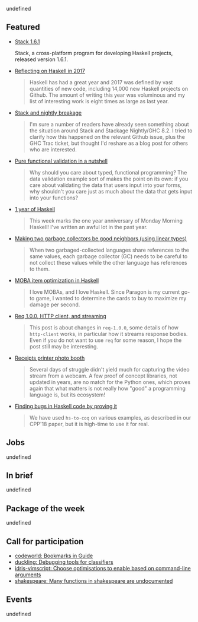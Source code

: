 <!-- 2017-12-07 -->

undefined

## Featured

-   [Stack 1.6.1](https://groups.google.com/d/msg/haskell-stack/pRZAMkBlx8U/LrDrGPB8AAAJ)

    Stack, a cross-platform program for developing Haskell projects, released version 1.6.1.

-   [Reflecting on Haskell in 2017](http://www.stephendiehl.com/posts/haskell_2018.html)

    > Haskell has had a great year and 2017 was defined by vast quantities of new code, including 14,000 new Haskell projects on Github. The amount of writing this year was voluminous and my list of interesting work is eight times as large as last year.

-   [Stack and nightly breakage](https://www.snoyman.com/blog/2017/12/stack-and-nightly-breakage)

    > I'm sure a number of readers have already seen something about the situation around Stack and Stackage Nightly/GHC 8.2. I tried to clarify how this happened on the relevant Github issue, plus the GHC Trac ticket, but thought I'd reshare as a blog post for others who are interested.

-   [Pure functional validation in a nutshell](https://medium.com/blacklane-engineering/pure-functional-validation-64a7885d22ac)

    > Why should you care about typed, functional programming? The data validation example sort of makes the point on its own: if you care about validating the data that users input into your forms, why shouldn't you care just as much about the data that gets input into your functions?

-   [1 year of Haskell](https://mmhaskell.com/blog/2017/12/4/1-year-of-haskell)

    > This week marks the one year anniversary of Monday Morning Haskell! I've written an awful lot in the past year.

-   [Making two garbage collectors be good neighbors (using linear types)](https://www.tweag.io/posts/2017-11-29-linear-jvm.html)

    > When two garbaged-collected languages share references to the same values, each garbage collector (GC) needs to be careful to not collect these values while the other language has references to them.

-   [MOBA item optimization in Haskell](http://deliberate-software.com/optimization/)

    > I love MOBAs, and I love Haskell. Since Paragon is my current go-to game, I wanted to determine the cards to buy to maximize my damage per second.

-   [Req 1.0.0, HTTP client, and streaming](https://markkarpov.com/post/req-1.0.0-http-client-and-streaming.html)

    > This post is about changes in `req-1.0.0`, some details of how `http-client` works, in particular how it streams response bodies. Even if you do not want to use `req` for some reason, I hope the post still may be interesting.

-   [Receipts printer photo booth](https://trandi.wordpress.com/2017/11/29/receipts-printer-photo-booth/)

    > Several days of struggle didn't yield much for capturing the video stream from a webcam. A few proof of concept libraries, not updated in years, are no match for the Python ones, which proves again that what matters is not really how "good" a programming language is, but its ecosystem!

-   [Finding bugs in Haskell code by proving it](https://www.joachim-breitner.de/blog/734-Finding_bugs_in_Haskell_code_by_proving_it)

    > We have used `hs-to-coq` on various examples, as described in our CPP'18 paper, but it is high-time to use it for real.

## Jobs

undefined

## In brief

undefined

## Package of the week

undefined

## Call for participation

-   [codeworld: Bookmarks in Guide](https://github.com/google/codeworld/issues/569)
-   [duckling: Debugging tools for classifiers](https://github.com/facebook/duckling/issues/114)
-   [idris-vimscript: Choose optimisations to enable based on command-line arguments](https://github.com/owickstrom/idris-vimscript/issues/7)
-   [shakespeare: Many functions in shakespeare are undocumented](https://github.com/yesodweb/shakespeare/issues/213)

## Events

undefined
